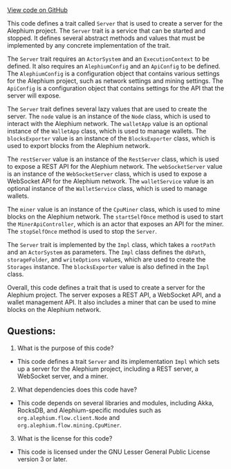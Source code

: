 [View code on GitHub](https://github.com/alephium/alephium/app/src/main/scala/org/alephium/app/Server.scala)

This code defines a trait called `Server` that is used to create a server for the Alephium project. The `Server` trait is a service that can be started and stopped. It defines several abstract methods and values that must be implemented by any concrete implementation of the trait. 

The `Server` trait requires an `ActorSystem` and an `ExecutionContext` to be defined. It also requires an `AlephiumConfig` and an `ApiConfig` to be defined. The `AlephiumConfig` is a configuration object that contains various settings for the Alephium project, such as network settings and mining settings. The `ApiConfig` is a configuration object that contains settings for the API that the server will expose.

The `Server` trait defines several lazy values that are used to create the server. The `node` value is an instance of the `Node` class, which is used to interact with the Alephium network. The `walletApp` value is an optional instance of the `WalletApp` class, which is used to manage wallets. The `blocksExporter` value is an instance of the `BlocksExporter` class, which is used to export blocks from the Alephium network.

The `restServer` value is an instance of the `RestServer` class, which is used to expose a REST API for the Alephium network. The `webSocketServer` value is an instance of the `WebSocketServer` class, which is used to expose a WebSocket API for the Alephium network. The `walletService` value is an optional instance of the `WalletService` class, which is used to manage wallets.

The `miner` value is an instance of the `CpuMiner` class, which is used to mine blocks on the Alephium network. The `startSelfOnce` method is used to start the `MinerApiController`, which is an actor that exposes an API for the miner. The `stopSelfOnce` method is used to stop the `Server`.

The `Server` trait is implemented by the `Impl` class, which takes a `rootPath` and an `ActorSystem` as parameters. The `Impl` class defines the `dbPath`, `storageFolder`, and `writeOptions` values, which are used to create the `Storages` instance. The `blocksExporter` value is also defined in the `Impl` class. 

Overall, this code defines a trait that is used to create a server for the Alephium project. The server exposes a REST API, a WebSocket API, and a wallet management API. It also includes a miner that can be used to mine blocks on the Alephium network.
## Questions: 
 1. What is the purpose of this code?
- This code defines a trait `Server` and its implementation `Impl` which sets up a server for the Alephium project, including a REST server, a WebSocket server, and a miner.

2. What dependencies does this code have?
- This code depends on several libraries and modules, including Akka, RocksDB, and Alephium-specific modules such as `org.alephium.flow.client.Node` and `org.alephium.flow.mining.CpuMiner`.

3. What is the license for this code?
- This code is licensed under the GNU Lesser General Public License version 3 or later.